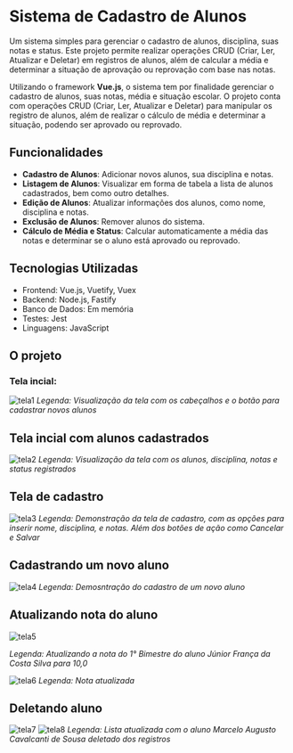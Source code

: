 # Sistema de Cadastro de Alunos
Um sistema simples para gerenciar o cadastro de alunos, disciplina, suas notas e status. Este projeto permite realizar operações CRUD (Criar, Ler, Atualizar e Deletar) em registros de alunos, além de calcular a média e determinar a situação de aprovação ou reprovação com base nas notas.


Utilizando o framework **Vue.js**, o sistema tem por finalidade gerenciar o cadastro de alunos, suas notas, média e situação escolar. O projeto conta com operações CRUD (Criar, Ler, Atualizar e Deletar) para manipular os registro de alunos, além de realizar o cálculo de média e determinar a situação, podendo ser aprovado ou reprovado.


## Funcionalidades
- **Cadastro de Alunos**: Adicionar novos alunos, sua disciplina e notas.
- **Listagem de Alunos**: Visualizar em forma de tabela a lista de alunos cadastrados, bem como outro detalhes.
- **Edição de Alunos**: Atualizar informações dos alunos, como nome, disciplina e notas.
- **Exclusão de Alunos**: Remover alunos do sistema.
- **Cálculo de Média e Status**: Calcular automaticamente a média das notas e determinar se o aluno está aprovado ou reprovado.

## Tecnologias Utilizadas
- Frontend: Vue.js, Vuetify, Vuex
- Backend: Node.js, Fastify
- Banco de Dados: Em memória 
- Testes: Jest
- Linguagens: JavaScript

## O projeto
### Tela incial:
![tela1](https://github.com/user-attachments/assets/7e02358e-2a25-45df-a646-d1285029099a)
*Legenda: Visualização da tela com os cabeçalhos e o botão para cadastrar novos alunos*

## Tela incial com alunos cadastrados
![tela2](https://github.com/user-attachments/assets/82b18f6f-738c-43b0-9776-3a6f5b57b1d0)
*Legenda: Visualização da tela com os alunos, disciplina, notas e status registrados*

## Tela de cadastro
![tela3](https://github.com/user-attachments/assets/d29efe5c-7aee-4455-bcd5-26f61ee63598)
*Legenda: Demonstração da tela de cadastro, com as opções para inserir nome, disciplina, e notas. Além dos botões de ação como Cancelar e Salvar*

## Cadastrando um novo aluno
![tela4](https://github.com/user-attachments/assets/c41a76ee-de49-4214-a0be-bcbf66ef7b61)
*Legenda: Demosntração do cadastro de um novo aluno*

## Atualizando nota do aluno
![tela5](https://github.com/user-attachments/assets/c952088c-3c9a-4723-80e8-499d8ec0fb2b)

*Legenda: Atualizando a nota do 1° Bimestre do aluno Júnior França da Costa Silva para 10,0*

![tela6](https://github.com/user-attachments/assets/c21dd4a4-9102-41d2-8edc-beb795985f56)
*Legenda: Nota atualizada*

## Deletando aluno
![tela7](https://github.com/user-attachments/assets/401b8de0-4554-4df6-b3ae-241d55aa0aa5)
![tela8](https://github.com/user-attachments/assets/7e141e5c-6aa7-4eaf-8230-02d7219bf984)
*Legenda: Lista atualizada com o aluno Marcelo Augusto Cavalcanti de Sousa deletado dos registros*


